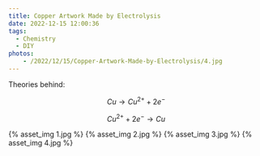 ```yaml
---
title: Copper Artwork Made by Electrolysis
date: 2022-12-15 12:00:36
tags: 
  - Chemistry
  - DIY
photos:
    - /2022/12/15/Copper-Artwork-Made-by-Electrolysis/4.jpg
---
```


Theories behind:

$$
    Cu \rightarrow Cu^{2+} + 2e^-
$$

$$
    Cu^{2+} + 2e^- \rightarrow Cu
$$

{% asset_img 1.jpg %}
{% asset_img 2.jpg %}
{% asset_img 3.jpg %}
{% asset_img 4.jpg %}

<script>
MathJax = {
  tex: {
    inlineMath: [['$', '$'], ['\\(', '\\)']]
  }
};
</script>
<script id="MathJax-script" async
  src="/2022/12/15/Copper-Artwork-Made-by-Electrolysis/tex-chtml.js">
</script>